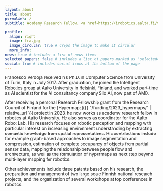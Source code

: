 ```yaml
---
layout: about
title: about
permalink: /
subtitle: Academy Research Fellow, <a href=https://irobotics.aalto.fi/>Intelligent Robotics, Aalto University</a>, Finland

profile:
  align: right
  image: fra.jpg
  image_circular: true # crops the image to make it circular
  more_info:
news: true # includes a list of news items
selected_papers: false # includes a list of papers marked as "selected={true}"
social: true # includes social icons at the bottom of the page
---
```


Francesco Verdoja received his Ph.D. in Computer Science from University of
Turin, Italy in July 2017. After graduation, he joined the Intelligent Robotics
group at Aalto University in Helsinki, Finland, and worked part-time as AI
scientist for the AI consultancy company Silo AI, now part of AMD.

After receiving a personal Research Fellowship grant from the Research Council
of Finland for the [Hypermaps]({{ "/funding/2023_hypermaps/" | relative_url }})
project in 2023, he now works as academy research fellow in robotics at Aalto
University. He also serves as coordinator for the Aalto Robot Lab. His research
focuses on robotic perception and mapping with particular interest on increasing
environment understanding by extracting semantic knowledge from spatial
representations. His contributions include for example graph-based approaches to
image segmentation and compression, estimation of complete occupancy of objects
from partial sensor data, mapping the relationship between people flow and
architecture, as well as the formulation of hypermaps as next step beyond
multi-layer mapping for robotics.

Other achievements include three patents based on his research, the preparation
and management of two large scale Finnish national research projects, and the
organization of several workshops at top conferences in robotics.
